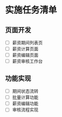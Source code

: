 # 实施任务清单

## 页面开发
- [ ] 薪资期间列表页
- [ ] 薪资计算页面
- [ ] 薪资编辑页面
- [ ] 薪资审核工作台

## 功能实现
- [ ] 期间状态流转
- [ ] 批量计算功能
- [ ] 薪资编辑功能
- [ ] 审核流程实现